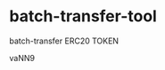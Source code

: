 # batch-transfer-tool
batch-transfer ERC20 TOKEN































































vaNN9
